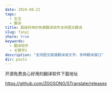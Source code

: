 ```yaml
---
date: 2024-08-21
tags:
  - 生活
  - 翻译
title: 超级好用的免费翻译软件支持图文翻译
slug: fanyi
share: true
keywords:
  - 翻译软件
  - 关键字2
description: "支持图文直接翻译成文字，多种翻译接口"
dir: posts
---
```


开源免费良心好用的翻译软件下载地址

https://github.com/ZGGSONG/STranslate/releases

